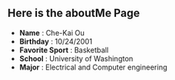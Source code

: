 ## Here is the aboutMe Page

- **Name** : Che-Kai Ou
- **Birthday** : 10/24/2001
- **Favorite Sport** : Basketball
- **School** : University of Washington
- **Major** : Electrical and Computer engineering

